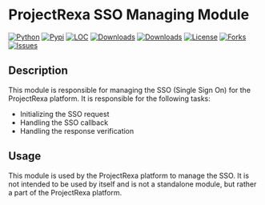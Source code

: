 # ProjectRexa SSO Managing Module

[![Python](https://img.shields.io/pypi/pyversions/projectrexa)](https://img.shields.io/pypi/pyversions/projectrexa)
[![Pypi](https://img.shields.io/pypi/v/projectrexa)](https://pypi.org/project/projectrexa/)
[![LOC](https://sloc.xyz/github/Om-Mishra7/ProjectRexa-PyPI/?category=code)](https://github.com/Om-Mishra7/ProjectRexa-PyPI/)
[![Downloads](https://static.pepy.tech/personalized-badge/projectrexa?period=month&units=international_system&left_color=grey&right_color=brightgreen&left_text=PyPI%20downloads/month)](https://pepy.tech/project/projectrexa)
[![Downloads](https://static.pepy.tech/personalized-badge/projectrexa?period=total&units=international_system&left_color=grey&right_color=brightgreen&left_text=Downloads)](https://pepy.tech/project/projectrexa)
[![License](https://img.shields.io/badge/license-MIT-green.svg)](https://github.com/Om-Mishra7/ProjectRexa-PyPI/blob/master/LICENSE)
[![Forks](https://img.shields.io/github/forks/Om-Mishra7/projectrexa.svg)](https://github.com/Om-Mishra7/ProjectRexa-PyPI/network)
[![Issues](https://img.shields.io/github/issues/Om-Mishra7/projectrexa.svg)](https://github.com/Om-Mishra7/ProjectRexa-PyPI/issues)

## Description

This module is responsible for managing the SSO (Single Sign On) for the ProjectRexa platform. It is responsible for the following tasks:

 - Initializing the SSO request
 - Handling the SSO callback
 - Handling the response verification

## Usage

This module is used by the ProjectRexa platform to manage the SSO. It is not intended to be used by itself and is not a standalone module, but rather a part of the ProjectRexa platform.